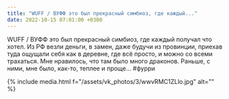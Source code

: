 ```yaml
---
title: "WUFF / ВУФФ это был прекрасный симбиоз, где каждый..."
date: 2022-10-15 07:01:00 +0300
---
```


WUFF / ВУФФ это был прекрасный симбиоз, где каждый получал что хотел. Из РФ везли деньги, в замен, даже будучи из провинции, приехав туда ощущали себя как в деревне, где всё просто, и можно со всеми трахаться.
Мне нравилось, что там было много драконов. Раньше, с ними, мне было, как-то, теплее и проще...
#фурри

{% include media.html f="/assets/vk_photos/3/wwvRMC1ZLlo.jpg" alt="" %}
